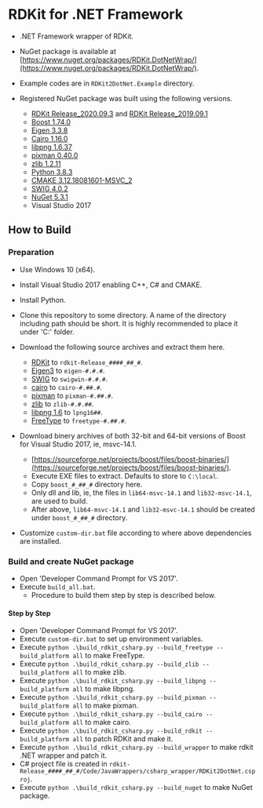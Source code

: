 # RDKit for .NET Framework

- .NET Framework wrapper of RDKit.
- NuGet package is available at [https://www.nuget.org/packages/RDKit.DotNetWrap/](https://www.nuget.org/packages/RDKit.DotNetWrap/).

- Example codes are in `RDKit2DotNet.Example` directory.

- Registered NuGet package was built using the following versions.
  - [RDKit Release_2020.09.3](https://github.com/rdkit/rdkit/releases/tag/Release_2020_09_3) and [RDKit Release_2019.09.1](https://github.com/rdkit/rdkit/releases/tag/Release_2019_09_1)
  - [Boost 1.74.0](https://sourceforge.net/projects/boost/files/boost-binaries/1.74.0/)
  - [Eigen 3.3.8](https://gitlab.com/libeigen/eigen/-/releases/3.3.8)
  - [Cairo 1.16.0](https://www.cairographics.org/releases/cairo-1.16.0.tar.xz)
  - [libpng 1.6.37](https://sourceforge.net/projects/libpng/files/libpng16/1.6.37/libpng-1.6.37.tar.xz)
  - [pixman 0.40.0](https://www.cairographics.org/releases/pixman-0.40.0.tar.gz)
  - [zlib 1.2.11](https://zlib.net/zlib1211.zip)
  - [Python 3.8.3](https://www.python.org/)
  - [CMAKE 3.12.18081601-MSVC_2](https://cmake.org/)
  - [SWIG 4.0.2](http://www.swig.org/)
  - [NuGet 5.3.1](https://nuget.org)
  - Visual Studio 2017

## How to Build

### Preparation

- Use Windows 10 (x64).
- Install Visual Studio 2017 enabling C++, C&#35; and CMAKE.
- Install Python.
- Clone this repository to some directory. A name of the directory including path should be short. It is highly recommended to place it under 'C:\' folder.
- Download the following source archives and extract them here.
  - [RDKit](hhttps://github.com/rdkit/rdkit/) to `rdkit-Release_####_##_#`.
  - [Eigen3](http://eigen.tuxfamily.org/) to `eigen-#.#.#`.
  - [SWIG](http://www.swig.org/) to `swigwin-#.#.#`.
  - [cairo](https://www.cairographics.org/) to `cairo-#.##.#`.
  - [pixman](https://www.cairographics.org/) to `pixman-#.##.#`.
  - [zlib](https://zlib.net/) to `zlib-#.#.##`.
  - [libpng 1.6](http://www.libpng.org/pub/png/libpng.html) to `lpng16##`.
  - [FreeType](https://www.freetype.org/) to `freetype-#.##.#`.

- Download binery archives of both 32-bit and 64-bit versions of Boost for Visual Studio 2017, ie, msvc-14.1.
  - [https://sourceforge.net/projects/boost/files/boost-binaries/](https://sourceforge.net/projects/boost/files/boost-binaries/).
  - Execute EXE files to extract. Defaults to store to `C:\local`.
  - Copy `boost_#_##_#` directory here.
  - Only dll and lib, ie, the files in `lib64-msvc-14.1` and `lib32-msvc-14.1`, are used to build.
  - After above, `lib64-msvc-14.1` and `lib32-msvc-14.1` should be created under `boost_#_##_#` directory.

- Customize `custom-dir.bat` file according to where above dependencies are installed.

### Build and create NuGet package

- Open 'Developer Command Prompt for VS 2017'.
- Execute `build_all.bat`.
  - Procedure to build them step by step is described below.

#### Step by Step

- Open 'Developer Command Prompt for VS 2017'.
- Execute `custom-dir.bat` to set up environment variables.
- Execute `python .\build_rdkit_csharp.py --build_freetype --build_platform all` to make FreeType.
- Execute `python .\build_rdkit_csharp.py --build_zlib --build_platform all` to make zlib.
- Execute `python .\build_rdkit_csharp.py --build_libpng --build_platform all` to make libpng.
- Execute `python .\build_rdkit_csharp.py --build_pixman --build_platform all` to make pixman.
- Execute `python .\build_rdkit_csharp.py --build_cairo --build_platform all` to make cairo.
- Execute `python .\build_rdkit_csharp.py --build_rdkit --build_platform all` to patch RDKit and make it.
- Execute `python .\build_rdkit_csharp.py --build_wrapper` to make rdkit .NET wrapper and patch it.
- C&#35; project file is created in `rdkit-Release_####_##_#/Code/JavaWrappers/csharp_wrapper/RDKit2DotNet.csproj`.
- Execute `python .\build_rdkit_csharp.py --build_nuget` to make NuGet package.
